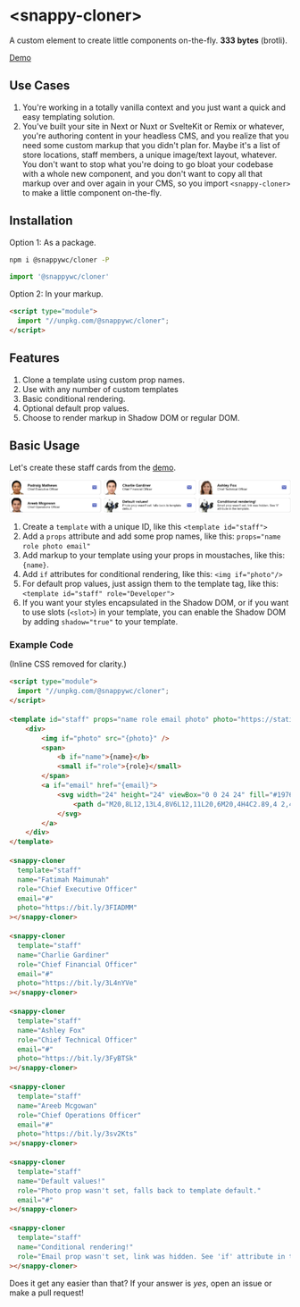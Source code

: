# &lt;snappy-cloner&gt;

A custom element to create little components on-the-fly. **333 bytes** (brotli).

[Demo](https://codepen.io/kaina/pen/poabbbw?editors=0010)

## Use Cases

1. You're working in a totally vanilla context and you just want a quick and easy templating solution.
2. You've built your site in Next or Nuxt or SvelteKit or Remix or whatever, you're authoring content in your headless CMS, and you realize that you need some custom markup that you didn't plan for. Maybe it's a list of store locations, staff members, a unique image/text layout, whatever. You don't want to stop what you're doing to go bloat your codebase with a whole new component, and you don't want to copy all that markup over and over again in your CMS, so you import ```<snappy-cloner>``` to make a little component on-the-fly.

## Installation

Option 1: As a package.

```sh
npm i @snappywc/cloner -P
```

```js
import '@snappywc/cloner'
```

Option 2: In your markup.

```html
<script type="module">
  import "//unpkg.com/@snappywc/cloner";
</script>
```

## Features

1. Clone a template using custom prop names.
2. Use with any number of custom templates
3. Basic conditional rendering.
4. Optional default prop values.
5. Choose to render markup in Shadow DOM or regular DOM.

## Basic Usage

Let's create these staff cards from the [demo](https://codepen.io/kaina/pen/poabbbw?editors=0010).

![](../../screenshots/snappy-cloner.png)

1. Create a ```template``` with a unique ID, like this ```<template id="staff">```
2. Add a ```props``` attribute and add some prop names, like this: ```props="name role photo email"```
3. Add markup to your template using your props in moustaches, like this: ```{name}```.
4. Add ```if``` attributes for conditional rendering, like this: ```<img if="photo"/>```
5. For default prop values, just assign them to the template tag, like this: ```<template id="staff" role="Developer">```
6. If you want your styles encapsulated in the Shadow DOM, or if you want to use slots (```<slot>```) in your template, you can enable the Shadow DOM by adding ```shadow="true"``` to your template.

### Example Code
(Inline CSS removed for clarity.)

```html
<script type="module">
  import "//unpkg.com/@snappywc/cloner";
</script>

<template id="staff" props="name role email photo" photo="https://static.wikia.nocookie.net/star-wars-canon/images/f/f0/PHASE2REX.jpg">
	<div>
		<img if="photo" src="{photo}" />
		<span>
			<b if="name">{name}</b>
			<small if="role">{role}</small>
		</span>
		<a if="email" href="{email}">
			<svg width="24" height="24" viewBox="0 0 24 24" fill="#1976D2">
				<path d="M20,8L12,13L4,8V6L12,11L20,6M20,4H4C2.89,4 2,4.89 2,6V18A2,2 0 0,0 4,20H20A2,2 0 0,0 22,18V6C22,4.89 21.1,4 20,4Z" />
			</svg>
		</a>
	</div>
</template>

<snappy-cloner
  template="staff"
  name="Fatimah Maimunah"
  role="Chief Executive Officer"
  email="#"
  photo="https://bit.ly/3FIADMM"
></snappy-cloner>

<snappy-cloner
  template="staff"
  name="Charlie Gardiner"
  role="Chief Financial Officer"
  email="#"
  photo="https://bit.ly/3L4nYVe"
></snappy-cloner>

<snappy-cloner
  template="staff"
  name="Ashley Fox"
  role="Chief Technical Officer"
  email="#"
  photo="https://bit.ly/3FyBTSk"
></snappy-cloner>

<snappy-cloner
  template="staff"
  name="Areeb Mcgowan"
  role="Chief Operations Officer"
  email="#"
  photo="https://bit.ly/3sv2Kts"
></snappy-cloner>

<snappy-cloner
  template="staff"
  name="Default values!"
  role="Photo prop wasn't set, falls back to template default."
  email="#"
></snappy-cloner>

<snappy-cloner
  template="staff"
  name="Conditional rendering!"
  role="Email prop wasn't set, link was hidden. See 'if' attribute in the template."
></snappy-cloner>
```

Does it get any easier than that? If your answer is *yes*, open an issue or make a pull request!